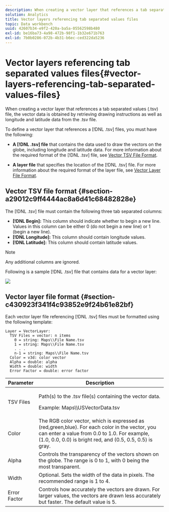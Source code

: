 ```yaml
---
description: When creating a vector layer that references a tab separated values (.tsv) file, the vector data is obtained by retrieving drawing instructions as well as longitude and latitude data from the .tsv file.
solution: Analytics
title: Vector layers referencing tab separated values files
topic: Data workbench
uuid: 42607b34-e9f2-420a-ba5a-05562598b480
exl-id: be16ba73-4a98-472b-98f1-1b32e671b763
exl-id: 7b0b0286-072b-4b31-b6ec-ced322da5236
---
```

# Vector layers referencing tab separated values files{#vector-layers-referencing-tab-separated-values-files}

When creating a vector layer that references a tab separated values (.tsv) file, the vector data is obtained by retrieving drawing instructions as well as longitude and latitude data from the .tsv file.

To define a vector layer that references a [!DNL .tsv] files, you must have the following:

* **A [!DNL .tsv] file** that contains the data used to draw the vectors on the globe, including longitude and latitude data. For more information about the required format of the [!DNL .tsv] file, see [Vector TSV File Format](../../../../home/c-geo-oview/c-wk-img-lyrs/c-wk-vctr-lyrs/c-tab-sep-val-files.md#section-a29012c9ff4444ac8a6d41c68482828e). 

* **A layer file** that specifies the location of the [!DNL .tsv] file. For more information about the required format of the layer file, see [Vector Layer File Format](../../../../home/c-geo-oview/c-wk-img-lyrs/c-wk-vctr-lyrs/c-tab-sep-val-files.md#section-c430923f341f4c93852e9f24b61e82bf).

## Vector TSV file format {#section-a29012c9ff4444ac8a6d41c68482828e}

The [!DNL .tsv] file must contain the following three tab separated columns:

* **[!DNL Begin]:** This column should indicate whether to begin a new line. Values in this column can be either 0 (do not begin a new line) or 1 (begin a new line). 
* **[!DNL Longitude]:** This column should contain longitude values. 
* **[!DNL Latitude]:** This column should contain latitude values.

>[!NOTE]
>
>Any additional columns are ignored.

Following is a sample [!DNL .tsv] file that contains data for a vector layer:

![](assets/tsv_vectorlayer.png)

## Vector layer file format {#section-c430923f341f4c93852e9f24b61e82bf}

Each vector layer file referencing [!DNL .tsv] files must be formatted using the following template:

```
Layer = VectorLayer:
  TSV Files = vector: n items
    0 = string: Maps\\File Name.tsv
    1 = string: Maps\\File Name.tsv
    . . .
    n-1 = string: Maps\\File Name.tsv
  Color = v3d: color vector
  Alpha = double: alpha
  Width = double: width
  Error Factor = double: error factor
```

<table id="table_152F73536AB9403AB43854B81D6A9A15"> 
 <thead> 
  <tr> 
   <th colname="col1" class="entry"> Parameter </th> 
   <th colname="col2" class="entry"> Description </th> 
  </tr> 
 </thead>
 <tbody> 
  <tr> 
   <td colname="col1"> TSV Files </td> 
   <td colname="col2"> <p>Path(s) to the <span class="filepath"> .tsv</span> file(s) containing the vector data. </p> <p>Example: <span class="filepath"> Maps\\USVectorData.tsv</span> </p> </td> 
  </tr> 
  <tr> 
   <td colname="col1"> Color </td> 
   <td colname="col2"> The RGB color vector, which is expressed as (red,green,blue). For each color in the vector, you can enter a value from 0.0 to 1.0. For example, (1.0, 0.0, 0.0) is bright red, and (0.5, 0.5, 0.5) is gray. </td> 
  </tr> 
  <tr> 
   <td colname="col1"> Alpha </td> 
   <td colname="col2"> Controls the transparency of the vectors shown on the globe. The range is 0 to 1, with 0 being the most transparent. </td> 
  </tr> 
  <tr> 
   <td colname="col1"> Width </td> 
   <td colname="col2"> Optional. Sets the width of the data in pixels. The recommended range is 1 to 4. </td> 
  </tr> 
  <tr> 
   <td colname="col1"> Error Factor </td> 
   <td colname="col2"> Controls how accurately the vectors are drawn. For larger values, the vectors are drawn less accurately but faster. The default value is 5. </td> 
  </tr> 
 </tbody> 
</table>
